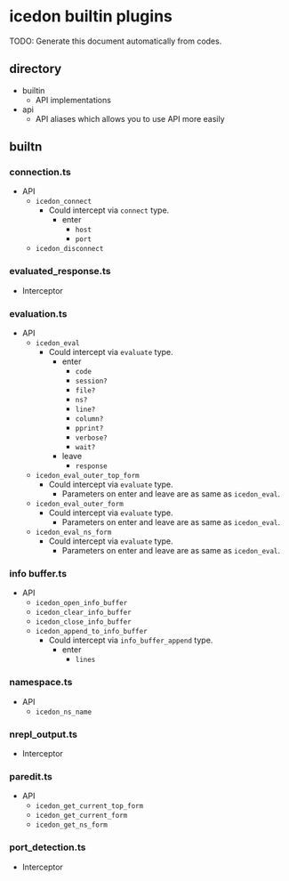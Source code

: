 # icedon builtin plugins

TODO: Generate this document automatically from codes.

## directory

- builtin
  - API implementations
- api
  - API aliases which allows you to use API more easily

## builtn

### connection.ts

- API
  - `icedon_connect`
    - Could intercept via `connect` type.
      - enter
        - `host`
        - `port`
  - `icedon_disconnect`

### evaluated_response.ts

- Interceptor

### evaluation.ts

- API
  - `icedon_eval`
    - Could intercept via `evaluate` type.
      - enter
        - `code`
        - `session?`
        - `file?`
        - `ns?`
        - `line?`
        - `column?`
        - `pprint?`
        - `verbose?`
        - `wait?`
      - leave
        - `response`
  - `icedon_eval_outer_top_form`
    - Could intercept via `evaluate` type.
      - Parameters on enter and leave are as same as `icedon_eval`.
  - `icedon_eval_outer_form`
    - Could intercept via `evaluate` type.
      - Parameters on enter and leave are as same as `icedon_eval`.
  - `icedon_eval_ns_form`
    - Could intercept via `evaluate` type.
      - Parameters on enter and leave are as same as `icedon_eval`.

### info buffer.ts

- API
  - `icedon_open_info_buffer`
  - `icedon_clear_info_buffer`
  - `icedon_close_info_buffer`
  - `icedon_append_to_info_buffer`
    - Could intercept via `info_buffer_append` type.
      - enter
        - `lines`

### namespace.ts

- API
  - `icedon_ns_name`

### nrepl_output.ts

- Interceptor

### paredit.ts

- API
  - `icedon_get_current_top_form`
  - `icedon_get_current_form`
  - `icedon_get_ns_form`

### port_detection.ts

- Interceptor
